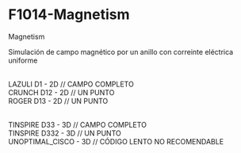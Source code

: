 # F1014-Magnetism
Magnetism

Simulación de campo magnético por un anillo con correinte eléctrica uniforme

<br>LAZULI D1  - 2D // CAMPO COMPLETO
<br>CRUNCH D12 - 2D // UN PUNTO
<br>ROGER D13  - 2D // UN PUNTO

<br>TINSPIRE D33    - 3D // CAMPO COMPLETO
<br>TINSPIRE D332   - 3D // UN PUNTO
<br>UNOPTIMAL_CISCO - 3D // CÓDIGO LENTO NO RECOMENDABLE
